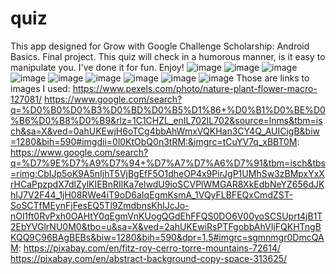 # quiz
This app designed for Grow with Google Challenge Scholarship: Android Basics. Final project.
This quiz will check in a humorous manner, is it easy to manipulate you. I've done it for fun. Enjoy!
![image](https://user-images.githubusercontent.com/36941009/46166296-b92cfd00-c247-11e8-9d51-ba8ae1b2b166.png)
![image](https://user-images.githubusercontent.com/36941009/46166311-c518bf00-c247-11e8-90ba-2c999136accf.png)
![image](https://user-images.githubusercontent.com/36941009/46166327-d4980800-c247-11e8-9e97-da9fc377130e.png)
![image](https://user-images.githubusercontent.com/36941009/46166345-d95cbc00-c247-11e8-939e-b78bb55b9035.png)
![image](https://user-images.githubusercontent.com/36941009/46166354-de217000-c247-11e8-8508-1a7202e8e73a.png)
![image](https://user-images.githubusercontent.com/36941009/46166369-e2e62400-c247-11e8-8c3d-4ea4c2fba570.png)
![image](https://user-images.githubusercontent.com/36941009/46166372-e7124180-c247-11e8-9f9c-5eaac9e760a4.png)
![image](https://user-images.githubusercontent.com/36941009/46166389-ee394f80-c247-11e8-8543-ed4a5ffcb03b.png)
![image](https://user-images.githubusercontent.com/36941009/46166405-f42f3080-c247-11e8-8534-281b327933d0.png)
Those are links to images I used:
https://www.pexels.com/photo/nature-plant-flower-macro-127081/
https://www.google.com/search?q=%D0%B0%D0%B3%D0%BD%D0%B5%D1%86+%D0%B1%D0%BE%D0%B6%D0%B8%D0%B9&rlz=1C1CHZL_enIL702IL702&source=lnms&tbm=isch&sa=X&ved=0ahUKEwjH6oTCg4bbAhWmxVQKHan3CY4Q_AUICigB&biw=1280&bih=590#imgdii=0l0KtObQ0n3tRM:&imgrc=tCuYV7q_xBBT0M:
https://www.google.com/search?q=%D7%9E%D7%A9%D7%94+%D7%A7%D7%A6%D7%91&tbm=isch&tbs=rimg:CbIJp5oK9A5nIjhT5VjBgEfF5O1dheOP4x9PirJgP1UMhSw3zBMpxYxXrHCaPpzpdX7dlZylKIEBnRIlKa7eIwdU9ioSCVPlWMGAR8XkEdbNeYZ656dJKhIJ7V2F44_1jH08RWe4iT9oD6aIqEgmKsmA_1VQyFLBFEQxCmdZST-SoSCTfMEynFjFesEQ5Tl9ZmdbnsKhIJcJo-nOl1ft0RvPxh0OAHtY0qEgmVnKUogQGdEhFFQS0DO6V00yoSCSUprt4jB1T2EbYVGlrNU0M0&tbo=u&sa=X&ved=2ahUKEwiRsPTFgobbAhVIjFQKHTngBKQQ9C96BAgBEBs&biw=1280&bih=590&dpr=1.5#imgrc=sgmnmgr0DmcQAM:
https://pixabay.com/en/fitz-roy-cerro-torre-mountains-72614/
https://pixabay.com/en/abstract-background-copy-space-313625/
